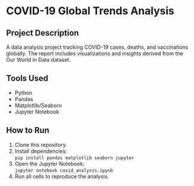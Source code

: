# COVID-19 Global Trends Analysis

## Project Description
A data analysis project tracking COVID-19 cases, deaths, and vaccinations globally. The report includes visualizations and insights derived from the Our World in Data dataset.

## Tools Used
- Python
- Pandas
- Matplotlib/Seaborn
- Jupyter Notebook

## How to Run
1. Clone this repository.
2. Install dependencies:  
   `pip install pandas matplotlib seaborn jupyter`
3. Open the Jupyter Notebook:  
   `jupyter notebook covid_analysis.ipynb`
4. Run all cells to reproduce the analysis.

